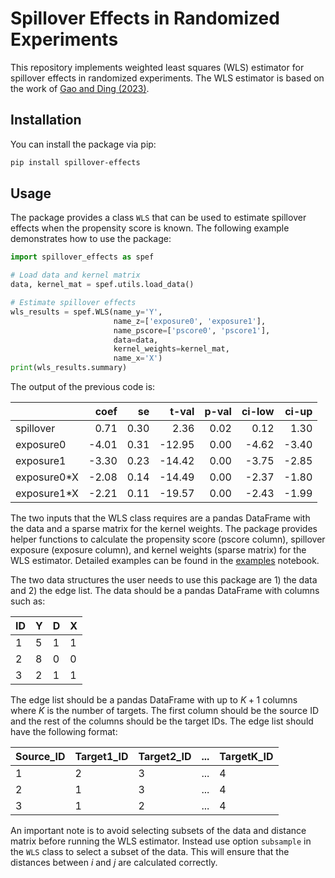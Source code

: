 # Spillover Effects in Randomized Experiments

This repository implements weighted least squares (WLS) estimator for spillover effects in randomized experiments. The WLS estimator is based on the work of [Gao and Ding (2023)](https://arxiv.org/abs/2309.07476).

## Installation

You can install the package via pip:
    
```bash
pip install spillover-effects
```

## Usage

The package provides a class `WLS` that can be used to estimate spillover effects when the propensity score is known. The following example demonstrates how to use the package:

```python
import spillover_effects as spef

# Load data and kernel matrix
data, kernel_mat = spef.utils.load_data()

# Estimate spillover effects
wls_results = spef.WLS(name_y='Y', 
                       name_z=['exposure0', 'exposure1'], 
                       name_pscore=['pscore0', 'pscore1'], 
                       data=data, 
                       kernel_weights=kernel_mat, 
                       name_x='X')
print(wls_results.summary)
```

The output of the previous code is:

|            | coef |  se  | t-val | p-val | ci-low | ci-up |
|------------|-----:|-----:|------:|------:|-------:|------:|
| spillover  | 0.71 | 0.30 |  2.36 |  0.02 |   0.12 |  1.30 |
| exposure0  | -4.01| 0.31 |-12.95 |  0.00 |  -4.62 | -3.40 |
| exposure1  | -3.30| 0.23 |-14.42 |  0.00 |  -3.75 | -2.85 |
| exposure0*X| -2.08| 0.14 |-14.49 |  0.00 |  -2.37 | -1.80 |
| exposure1*X| -2.21| 0.11 |-19.57 |  0.00 |  -2.43 | -1.99 |

The two inputs that the WLS class requires are a pandas DataFrame with the data and a sparse matrix for the kernel weights. The package provides helper functions to calculate the propensity score (pscore column), spillover exposure (exposure column), and kernel weights (sparse matrix) for the WLS estimator. Detailed examples can be found in the [examples](https://github.com/pabloestradac/spillover-effects/blob/main/example.ipynb) notebook. 

The two data structures the user needs to use this package are 1) the data and 2) the edge list. The data should be a pandas DataFrame with columns such as:

| ID | Y | D | X |
|----|---|---|---|
| 1  | 5 | 1 | 1 |
| 2  | 8 | 0 | 0 |
| 3  | 2 | 1 | 1 |

The edge list should be a pandas DataFrame with up to $K+1$ columns where $K$ is the number of targets. The first column should be the source ID and the rest of the columns should be the target IDs. The edge list should have the following format:

| Source_ID | Target1_ID | Target2_ID | ... | TargetK_ID |
|-----------|------------|------------|-----|------------|
| 1         | 2          | 3          | ... | 4          |
| 2         | 1          | 3          | ... | 4          |
| 3         | 1          | 2          | ... | 4          |

An important note is to avoid selecting subsets of the data and distance matrix before running the WLS estimator. Instead use option `subsample` in the `WLS` class to select a subset of the data. This will ensure that the distances between $i$ and $j$ are calculated correctly.
 
<!-- https://github.com/MichaelKim0407/tutorial-pip-package?tab=readme-ov-file -->